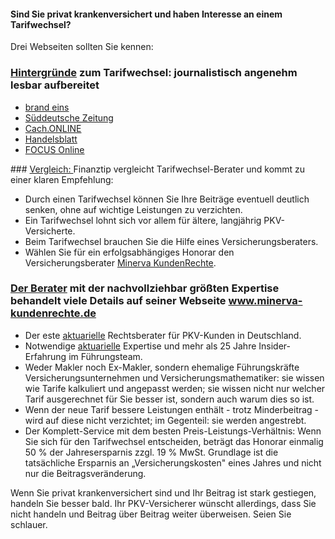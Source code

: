 #### Sind Sie privat krankenversichert und haben Interesse an einem Tarifwechsel? 

Drei Webseiten sollten Sie kennen:

### <a href="http://www.minerva-kundenrechte.de/das-unternehmen/pressespiegel?ref=TelegramGS">Hintergründe</a> zum Tarifwechsel: journalistisch angenehm lesbar aufbereitet
<ul>
  <li><a href="http://www.brandeins.de/archiv/2014/im-interesse-des-kunden/wechsel-private-krankenversicherung-im-dschungel/?ref=TelegramGS">brand eins</a>
  <li><a href="http://www.minerva-kundenrechte.de/presse/SZ20130208_PKV_Tarifwechsel.pdf?ref=TelegramGS">Süddeutsche Zeitung</a>
  <li><a href="http://www.cash-online.de/versicherungen/2012/unisex-tarife-10/90598?ref=TelegramGS">Cach.ONLINE</a>
  <li><a href="http://www.handelsblatt.com/finanzen/vorsorge-versicherung/nachrichten/privatpatienten-vorsicht-neue-provisionsjaeger-in-der-pkv-seite-all/9248432-all.html?ref=TelegramGS">Handelsblatt</a>
  <li><a href="http://www.focus.de/finanzen/versicherungen/krankenversicherung/tid-31715/tarifwechsel-in-der-privaten-krankenversicherung-beitragswahnsinn-in-der-pkv-so-kommen-versicherte-in-guenstigere-tarife_aid_1007745.html?ref=TelegramGS">FOCUS Online</a>
</ul>
### <a href="http://minerva-kundenrechte.de/finanztip?ref=TelegramGS">Vergleich: </a> Finanztip vergleicht Tarifwechsel-Berater und kommt zu einer klaren Empfehlung:
<ul>
  <li>Durch einen Tarifwechsel können Sie Ihre Beiträge eventuell deutlich senken, ohne auf wichtige Leistungen zu verzichten.
  <li>Ein Tarifwechsel lohnt sich vor allem für ältere, langjährig PKV-Versicherte.
  <li>Beim Tarifwechsel brauchen Sie die Hilfe eines Versicherungsberaters.
  <li>Wählen Sie für ein erfolgsabhängiges Honorar den Versicherungsberater <a href="http://minerva-kundenrechte.de/finanztip?ref=TelegramGS">Minerva KundenRechte</a>.
</ul>

### <a href="http://minerva-kundenrechte.de/finanztip?ref=TelegramGS">Der Berater</a> mit der nachvollziehbar größten Expertise behandelt viele Details auf seiner Webseite <a href="www.minerva-kundenrechte.de?ref=TelegramGS">www.minerva-kundenrechte.de</a>
<ul>
  <li>Der este <a href="http://www.minerva-kundenrechte.de/kompetente-unterstuetzung-beim-tarifwechsel-zahlt-sich-aus/was-ist-ein-aktuar-dav?ref=TelegramGS">aktuarielle</a> Rechtsberater für PKV-Kunden in Deutschland.
  <li>Notwendige <a href="http://www.minerva-kundenrechte.de/kompetente-unterstuetzung-beim-tarifwechsel-zahlt-sich-aus/was-ist-ein-aktuar-dav?ref=TelegramGS">aktuarielle</a> Expertise und mehr als 25 Jahre Insider-Erfahrung im Führungsteam.
  <li>Weder Makler noch Ex-Makler, sondern ehemalige Führungskräfte Versicherungsunternehmen und Versicherungsmathematiker: sie wissen wie Tarife kalkuliert und angepasst werden; sie wissen nicht nur welcher Tarif ausgerechnet für Sie besser ist, sondern auch warum dies so ist.
  <li>Wenn der neue Tarif bessere Leistungen enthält - trotz Minderbeitrag - wird auf diese nicht verzichtet; im Gegenteil: sie werden angestrebt.
  <li>Der Komplett-Service mit dem besten Preis-Leistungs-Verhältnis: Wenn Sie sich für den Tarifwechsel entscheiden, beträgt das Honorar einmalig 50 % der Jahresersparnis zzgl. 19 % MwSt. Grundlage ist die tatsächliche Ersparnis an „Versicherungskosten" eines Jahres und nicht nur die Beitragsveränderung.
</ul>

Wenn Sie privat krankenversichert sind und Ihr Beitrag ist stark gestiegen, handeln Sie besser bald. 
Ihr PKV-Versicherer wünscht allerdings, dass Sie nicht handeln und Beitrag über Beitrag weiter überweisen.
Seien Sie schlauer.
